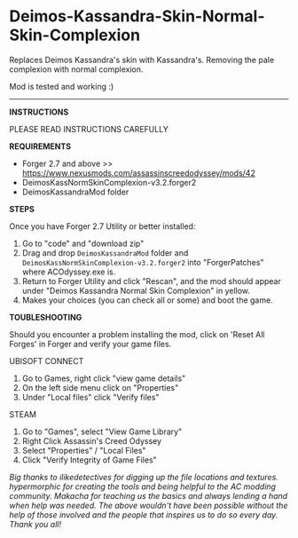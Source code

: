 # Deimos-Kassandra-Skin-Normal-Skin-Complexion

Replaces Deimos Kassandra's skin with Kassandra's. Removing the pale complexion with normal complexion.

Mod is tested and working :)

___________________ 

**INSTRUCTIONS**

PLEASE READ INSTRUCTIONS CAREFULLY

**REQUIREMENTS**
- Forger 2.7 and above >> https://www.nexusmods.com/assassinscreedodyssey/mods/42
- DeimosKassNormSkinComplexion-v3.2.forger2
- DeimosKassandraMod folder

**STEPS**

Once you have Forger 2.7 Utility or better installed:

1) Go to "code" and "download zip"
2) Drag and drop `DeimosKassandraMod` folder and `DeimosKassNormSkinComplexion-v3.2.forger2` into "ForgerPatches" where ACOdyssey.exe is.
3) Return to Forger Utility and click "Rescan",  and the mod should appear under "Deimos Kassandra Normal Skin Complexion" in yellow.
4) Makes your choices (you can check all or some) and boot the game.

**TOUBLESHOOTING**

Should you encounter a problem installing the mod, click on 'Reset All Forges' in Forger and verify your game files.

UBISOFT CONNECT
1) Go to Games, right click "view game details"
2) On the left side menu click on "Properties"
3) Under "Local files" click "Verify files"

STEAM
1) Go to "Games", select "View Game Library"
2) Right Click Assassin's Creed Odyssey
3) Select "Properties" / "Local Files"
4) Click "Verify Integrity of Game Files"

*Big thanks to ilikedetectives for digging up the file locations and textures. hypermorphic for creating the tools and being helpful to the AC modding community. Makacha for teaching us the basics and always lending a hand when help was needed. The above wouldn't have been possible without the help of those involved and the people that inspires us to do so every day. Thank you all!*
